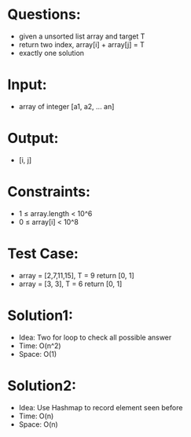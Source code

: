 # Questions: 
 - given a unsorted list array and target T
 - return two index,  array[i] + array[j] = T
 - exactly one solution

# Input: 
 - array of integer [a1, a2, ... an]

# Output:
 - [i, j]

# Constraints:
 - 1 ≤ array.length < 10^6
 - 0 ≤ array[i] < 10^8

# Test Case:
 - array = [2,7,11,15], T = 9 return [0, 1]
 - array = [3, 3], T = 6 return [0, 1]

# Solution1: 
 - Idea: Two for loop to check all possible answer 
 - Time: O(n^2)
 - Space: O(1)

# Solution2:
 - Idea: Use Hashmap to record element seen before
 - Time: O(n)
 - Space: O(n)